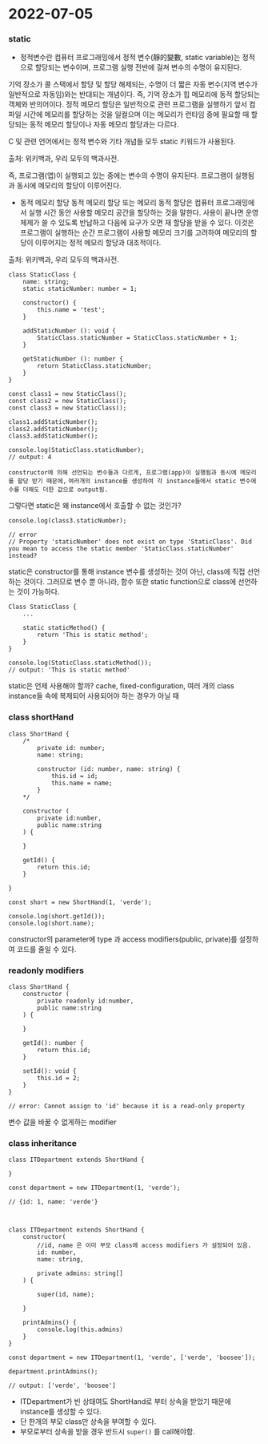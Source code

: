 # 2022-07-05

### static

- 정적변수란
컴퓨터 프로그래밍에서 정적 변수(靜的變數, static variable)는 정적으로 할당되는 변수이며, 프로그램 실행 전반에 걸쳐 변수의 수명이 유지된다.

기억 장소가 콜 스택에서 할당 및 할당 해제되는, 수명이 더 짧은 자동 변수(지역 변수가 일반적으로 자동임)와는 반대되는 개념이다. 즉, 기억 장소가 힙 메모리에 동적 할당되는 객체와 반의어이다. 정적 메모리 할당은 일반적으로 관련 프로그램을 실행하기 앞서 컴파일 시간에 메모리를 할당하는 것을 일컬으며 이는 메모리가 런타임 중에 필요할 때 할당되는 동적 메모리 할당이나 자동 메모리 할당과는 다르다.

C 및 관련 언어에서는 정적 변수와 기타 개념들 모두 static 키워드가 사용된다.

출처: 위키백과, 우리 모두의 백과사전.

즉, 프로그램(앱)이 실행되고 있는 중에는 변수의 수명이 유지된다.
프로그램이 실행됨과 동시에 메모리의 할당이 이루어진다.

- 동적 메모리 할당 
동적 메모리 할당 또는 메모리 동적 할당은 컴퓨터 프로그래밍에서 실행 시간 동안 사용할 메모리 공간을 할당하는 것을 말한다. 사용이 끝나면 운영체제가 쓸 수 있도록 반납하고 다음에 요구가 오면 재 할당을 받을 수 있다. 이것은 프로그램이 실행하는 순간 프로그램이 사용할 메모리 크기를 고려하여 메모리의 할당이 이루어지는 정적 메모리 할당과 대조적이다.

출처: 위키백과, 우리 모두의 백과사전.

```
class StaticClass {
    name: string;
    static staticNumber: number = 1;

    constructor() {
        this.name = 'test';
    }

    addStaticNumber (): void {
        StaticClass.staticNumber = StaticClass.staticNumber + 1;
    }

    getStaticNumber (): number {
        return StaticClass.staticNumber;
    }
}

const class1 = new StaticClass();
const class2 = new StaticClass();
const class3 = new StaticClass();

class1.addStaticNumber();
class2.addStaticNumber();
class3.addStaticNumber();

console.log(StaticClass.staticNumber);
// output: 4
```
`constructor에 의해 선언되는 변수들과 다르게, 프로그램(app)이 실행됨과 동시에 메모리를 할당 받기 때문에,`
`여러개의 instance를 생성하여 각 instance들에서 static 변수에 수를 더해도 더한 값으로 output됨.`

그렇다면 static은 왜 instance에서 호출할 수 없는 것인가?

```
console.log(class3.staticNumber);

// error
// Property 'staticNumber' does not exist on type 'StaticClass'. Did you mean to access the static member 'StaticClass.staticNumber' instead?
```

static은 constructor를 통해 instance 변수를 생성하는 것이 아닌, class에 직접 선언하는 것이다.
그러므로 변수 뿐 아니라, 함수 또한 static function으로 class에 선언하는 것이 가능하다.

```
Class StaticClass {
    ...

    static staticMethod() {
        return 'This is static method';
    }
}

console.log(StaticClass.staticMethod());
// output: 'This is static method'
```

static은 언제 사용해야 할까?
cache, fixed-configuration, 여러 개의 class instance들 속에 복제되어 사용되어야 하는 경우가 아닐 때


### class shortHand
```
class ShortHand {
    /*
        private id: number;
        name: string;

        constructor (id: number, name: string) {
            this.id = id;
            this.name = name;
        }
    */

    constructor (
        private id:number, 
        public name:string
    ) {

    }

    getId() {
        return this.id;
    }

}

const short = new ShortHand(1, 'verde');

console.log(short.getId());
console.log(short.name);
```
constructor의 parameter에 type 과 access modifiers(public, private)를 설정하여 코드를 줄일 수 있다.

### readonly modifiers
```
class ShortHand {
    constructor (
        private readonly id:number, 
        public name:string
    ) {

    }

    getId(): number {
        return this.id;
    }

    setId(): void {
        this.id = 2;
    }
}

// error: Cannot assign to 'id' because it is a read-only property
```

변수 값을 바꿀 수 없게하는 modifier

### class inheritance

```
class ITDepartment extends ShortHand {
    
}

const department = new ITDepartment(1, 'verde');

// {id: 1, name: 'verde'}



class ITDepartment extends ShortHand {
    constructor(
        //id, name 은 이미 부모 class에 access modifiers 가 설정되어 있음.
        id: number, 
        name: string, 

        private admins: string[]
    ) {

        super(id, name);

    }

    printAdmins() {
        console.log(this.admins)
    }
}

const department = new ITDepartment(1, 'verde', ['verde', 'boosee']);

department.printAdmins();

// output: ['verde', 'boosee']

```
- ITDepartment가 빈 상태여도 ShortHand로 부터 상속을 받았기 때문에 instance를 생성할 수 있다.
- 단 한개의 부모 class만 상속을 부여할 수 있다.
- 부모로부터 상속을 받을 경우 반드시 `super()` 를 call해야함.
